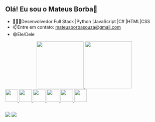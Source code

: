 ## Olá! Eu sou o Mateus Borba👋
- 👨🏻‍💻Desenvolvedor Full Stack |Python |JavaScript |C# |HTML|CSS
- 📫Entre em contato: mateusborbasouza@gmail.com
- 😄Ele/Dele
          
<div align="center">
  <a href="https://github.com/omateusborba">
  <img height="150em" src="https://github-readme-stats.vercel.app/api?username=omateusborba&show_icons=true&theme=dark&include_all_commits=true&count_private=true"/>
  <img height="150em" src="https://github-readme-stats.vercel.app/api/top-langs/?username=omateusborba&layout=compact&langs_count=7&theme=dark"/>
</div> 

<div align="left">
  <img height="40" width="40" src="https://cdn.jsdelivr.net/gh/devicons/devicon@latest/icons/python/python-original.svg" />
  <img height="40" width="40" src="https://cdn.jsdelivr.net/gh/devicons/devicon@latest/icons/html5/html5-original.svg" />
  <img height="40" width="40" src="https://cdn.jsdelivr.net/gh/devicons/devicon@latest/icons/css3/css3-original.svg" />             
  <img height="40" width="40" src="https://cdn.jsdelivr.net/gh/devicons/devicon@latest/icons/javascript/javascript-original.svg" />
  <img height="40" width="40" src="https://cdn.jsdelivr.net/gh/devicons/devicon@latest/icons/csharp/csharp-original.svg" />
  <img height="40" width="40" src="https://cdn.jsdelivr.net/gh/devicons/devicon@latest/icons/windows11/windows11-original.svg" />                            
</div>

##

<div align="left">
  <a href="https://www.instagram.com/omateusborba/"><img src="https://img.shields.io/badge/Instagram-E4405F?style=for-the-badge&logo=instagram&logoColor=white"/></a>
  <a href="https://www.linkedin.com/in/omateusborba/"><img src="https://img.shields.io/badge/LinkedIn-0077B5?style=for-the-badge&logo=linkedin&logoColor=white"/></a>
</div>

